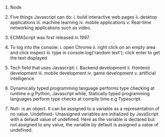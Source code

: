 1.  Node

2. Five things Javascript can do:
   i. build interactive web pages
   ii. desktop applications
   iii. machine learning
   iv. mobile applications
   v. Real-time networking applications such as video.

3. ECMAScript was first released in 1997.

4. To log into the console: 
    i. open Chrome
    ii. right click on an empty area and click inspect
    iii. type in console.log('random text'); click enter to get the text displayed

5. Tech field that uses Javascript:
    i. Backend development
    ii. frontend development
    iii. mobile development
    iv. game development
    v. artificial intelligence

6. Dynamically typed programming language performs type checking at runtime e.g Python, Javascript while,
Statically typed programming languages perform type checks at compile time e.g Typescript.

7. Null- is an object. It can be assigned to a variable as a representation of no value.
Undefined- Unassigned variables are initialized by JavaScript with a default value of undefined. Here as the variable is declared but not assigned to any value, the variable by default is assigned a value of undefined.
